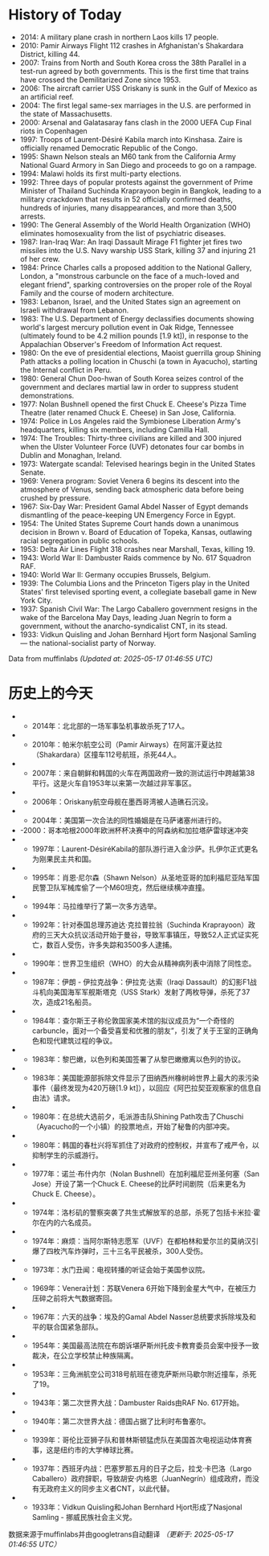 # History of Today 

- 2014: A military plane crash in northern Laos kills 17 people.
- 2010: Pamir Airways Flight 112 crashes in Afghanistan's Shakardara District, killing 44.
- 2007: Trains from North and South Korea cross the 38th Parallel in a test-run agreed by both governments. This is the first time that trains have crossed the Demilitarized Zone since 1953.
- 2006: The aircraft carrier USS Oriskany is sunk in the Gulf of Mexico as an artificial reef.
- 2004: The first legal same-sex marriages in the U.S. are performed in the state of Massachusetts.
- 2000: Arsenal and Galatasaray fans clash in the 2000 UEFA Cup Final riots in Copenhagen
- 1997: Troops of Laurent-Désiré Kabila march into Kinshasa. Zaire is officially renamed Democratic Republic of the Congo.
- 1995: Shawn Nelson steals an M60 tank from the California Army National Guard Armory in San Diego and proceeds to go on a rampage.
- 1994: Malawi holds its first multi-party elections.
- 1992: Three days of popular protests against the government of Prime Minister of Thailand Suchinda Kraprayoon begin in Bangkok, leading to a military crackdown that results in 52 officially confirmed deaths, hundreds of injuries, many disappearances, and more than 3,500 arrests.
- 1990: The General Assembly of the World Health Organization (WHO) eliminates homosexuality from the list of psychiatric diseases.
- 1987: Iran-Iraq War: An Iraqi Dassault Mirage F1 fighter jet fires two missiles into the U.S. Navy warship USS Stark, killing 37 and injuring 21 of her crew.
- 1984: Prince Charles calls a proposed addition to the National Gallery, London, a "monstrous carbuncle on the face of a much-loved and elegant friend", sparking controversies on the proper role of the Royal Family and the course of modern architecture.
- 1983: Lebanon, Israel, and the United States sign an agreement on Israeli withdrawal from Lebanon.
- 1983: The U.S. Department of Energy declassifies documents showing world's largest mercury pollution event in Oak Ridge, Tennessee (ultimately found to be 4.2 million pounds [1.9 kt]), in response to the Appalachian Observer's Freedom of Information Act request.
- 1980: On the eve of presidential elections, Maoist guerrilla group Shining Path attacks a polling location in Chuschi (a town in Ayacucho), starting the Internal conflict in Peru.
- 1980: General Chun Doo-hwan of South Korea seizes control of the government and declares martial law in order to suppress student demonstrations.
- 1977: Nolan Bushnell opened the first Chuck E. Cheese's Pizza Time Theatre (later renamed Chuck E. Cheese) in San Jose, California.
- 1974: Police in Los Angeles raid the Symbionese Liberation Army's headquarters, killing six members, including Camilla Hall.
- 1974: The Troubles: Thirty-three civilians are killed and 300 injured when the Ulster Volunteer Force (UVF) detonates four car bombs in Dublin and Monaghan, Ireland.
- 1973: Watergate scandal: Televised hearings begin in the United States Senate.
- 1969: Venera program: Soviet Venera 6 begins its descent into the atmosphere of Venus, sending back atmospheric data before being crushed by pressure.
- 1967: Six-Day War: President Gamal Abdel Nasser of Egypt demands dismantling of the peace-keeping UN Emergency Force in Egypt.
- 1954: The United States Supreme Court hands down a unanimous decision in Brown v. Board of Education of Topeka, Kansas, outlawing racial segregation in public schools.
- 1953: Delta Air Lines Flight 318 crashes near Marshall, Texas, killing 19.
- 1943: World War II: Dambuster Raids commence by No. 617 Squadron RAF.
- 1940: World War II: Germany occupies Brussels, Belgium.
- 1939: The Columbia Lions and the Princeton Tigers play in the United States' first televised sporting event, a collegiate baseball game in New York City.
- 1937: Spanish Civil War: The Largo Caballero government resigns in the wake of the Barcelona May Days, leading Juan Negrín to form a government, without the anarcho-syndicalist CNT, in its stead.
- 1933: Vidkun Quisling and Johan Bernhard Hjort form Nasjonal Samling — the national-socialist party of Norway.

Data from muffinlabs
*(Updated at: 2025-05-17 01:46:55 UTC)*

# 历史上的今天 

- -  2014年：北北部的一场军事坠机事故杀死了17人。
- -  2010年：帕米尔航空公司（Pamir Airways）在阿富汗夏达拉（Shakardara）区撞车112号航班，杀死44人。
- -  2007年：来自朝鲜和韩国的火车在两国政府一致的测试运行中跨越第38平行。这是火车自1953年以来第一次越过非军事区。
- -  2006年：Oriskany航空母舰在墨西哥湾被人造礁石沉没。
- -  2004年：美国第一次合法的同性婚姻是在马萨诸塞州进行的。
- -2000：哥本哈根2000年欧洲杯杯决赛中的阿森纳和加拉塔萨雷球迷冲突
- -  1997年：Laurent-DésiréKabila的部队游行进入金沙萨。扎伊尔正式更名为刚果民主共和国。
- -  1995年：肖恩·尼尔森（Shawn Nelson）从圣地亚哥的加利福尼亚陆军国民警卫队军械库偷了一个M60坦克，然后继续横冲直撞。
- -  1994年：马拉维举行了第一次多方选举。
- -  1992年：针对泰国总理苏迪达·克拉普拉翁（Suchinda Kraprayoon）政府的三天大众抗议活动开始于曼谷，导致军事镇压，导致52人正式证实死亡，数百人受伤，许多失踪和3500多人逮捕。
- -  1990年：世界卫生组织（WHO）的大会从精神病列表中消除了同性恋。
- -  1987年：伊朗 - 伊拉克战争：伊拉克·达索（Iraqi Dassault）的幻影F1战斗机向美国海军军舰斯塔克（USS Stark）发射了两枚导弹，杀死了37次，造成21名船员。
- -  1984年：查尔斯王子称伦敦国家美术馆的拟议成员为“一个奇怪的carbuncle，面对一个备受喜爱和优雅的朋友”，引发了关于王室的正确角色和现代建筑过程的争议。
- -  1983年：黎巴嫩，以色列和美国签署了从黎巴嫩撤离以色列的协议。
- -  1983年：美国能源部拆除文件显示了田纳西州橡树岭世界上最大的汞污染事件（最终发现为420万磅[1.9 kt]），以回应《阿巴拉契亚观察家的信息自由法》请求。
- -  1980年：在总统大选前夕，毛派游击队Shining Path攻击了Chuschi（Ayacucho的一个小镇）的投票地点，开始了秘鲁的内部冲突。
- -  1980年：韩国的春杜兴将军抓住了对政府的控制权，并宣布了戒严令，以抑制学生的示威游行。
- -  1977年：诺兰·布什内尔（Nolan Bushnell）在加利福尼亚州圣何塞（San Jose）开设了第一个Chuck E. Cheese的比萨时间剧院（后来更名为Chuck E. Cheese）。
- -  1974年：洛杉矶的警察突袭了共生式解放军的总部，杀死了包括卡米拉·霍尔在内的六名成员。
- -  1974年：麻烦：当阿尔斯特志愿军（UVF）在都柏林和爱尔兰的莫纳汉引爆了四枚汽车炸弹时，三十三名平民被杀，300人受伤。
- -  1973年：水门丑闻：电视转播的听证会始于美国参议院。
- -  1969年：Venera计划：苏联Venera 6开始下降到金星大气中，在被压力压碎之前将大气数据寄回。
- -  1967年：六​​天的战争：埃及的Gamal Abdel Nasser总统要求拆除埃及和平的联合国紧急部队。
- -  1954年：美国最高法院在布朗诉堪萨斯州托皮卡教育委员会案中授予一致裁决，在公立学校禁止种族隔离。
- -  1953年：三角洲航空公司318号航班在德克萨斯州马歇尔附近撞车，杀死了19。
- -  1943年：第二次世界大战：Dambuster Raids由RAF No. 617开始。
- -  1940年：第二次世界大战：德国占据了比利时布鲁塞尔。
- -  1939年：哥伦比亚狮子队和普林斯顿猛虎队在美国首次电视运动体育赛事，这是纽约市的大学棒球比赛。
- -  1937年：西班牙内战：巴塞罗那五月的日子之后，拉戈·卡巴洛（Largo Caballero）政府辞职，导致胡安·内格恩（JuanNegrín）组成政府，而没有无政府主义的同步主义者CNT，以此代替。
- -  1933年：Vidkun Quisling和Johan Bernhard Hjort形成了Nasjonal Samling  - 挪威民族社会主义党。

数据来源于muffinlabs并由googletrans自动翻译
*（更新于: 2025-05-17 01:46:55 UTC）*